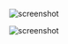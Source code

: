 ![screenshot](https://i.ibb.co/zXQN8vQ/stack-challange-herokuapp-com.png)

![screenshot](https://i.ibb.co/6JKSSTY/stack-challange-herokuapp-com-Galaxy-S5.png)
